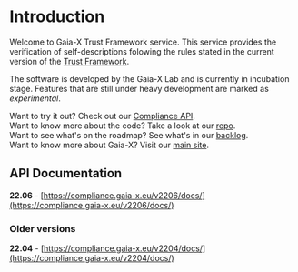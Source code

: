 # Introduction 

Welcome to Gaia-X Trust Framework service. This service provides the verification of self-descriptions folowing the rules stated in the current version of the [Trust Framework](https://gaia-x.gitlab.io/policy-rules-committee/trust-framework/).

The software is developed by the Gaia-X Lab and is currently in incubation stage. Features that are still under heavy development are marked as _experimental_.


Want to try it out? Check out our [Compliance API](https://compliance.gaia-x.eu/v2206/docs/).  
Want to know more about the code? Take a look at our [repo](https://gitlab.com/gaia-x/lab/compliance).  
Want to see what's on the roadmap? See what's in our [backlog](https://gaia-x.atlassian.net/jira/software/c/projects/LAB/boards/10/backlog).  
Want to know more about Gaia-X? Visit our [main site](https://gaia-x.eu/).

## API Documentation
**22.06** - [https://compliance.gaia-x.eu/v2206/docs/](https://compliance.gaia-x.eu/v2206/docs/)

### Older versions
**22.04** - [https://compliance.gaia-x.eu/v2204/docs/](https://compliance.gaia-x.eu/v2204/docs/)